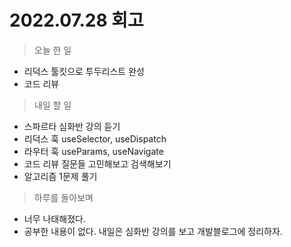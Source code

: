 # 2022.07.28 회고
> 오늘 한 일
- 리덕스 툴킷으로 투두리스트 완성
- 코드 리뷰

> 내일 할 일
- 스파르타 심화반 강의 듣기
- 리덕스 훅 useSelector, useDispatch 
- 라우터 훅 useParams, useNavigate
- 코드 리뷰 질문들 고민해보고 검색해보기
- 알고리즘 1문제 풀기


> 하루를 돌아보며
- 너무 나태해졌다.
- 공부한 내용이 없다. 내일은 심화반 강의를 보고 개발블로그에 정리하자.
